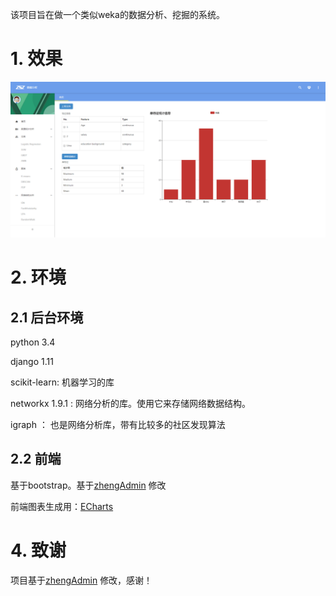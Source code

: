 
该项目旨在做一个类似weka的数据分析、挖掘的系统。

# 1. 效果

![title](yemian.png)

# 2. 环境

## 2.1 后台环境

python 3.4

django 1.11

scikit-learn: 机器学习的库

networkx 1.9.1 : 网络分析的库。使用它来存储网络数据结构。

igraph ： 也是网络分析库，带有比较多的社区发现算法

## 2.2 前端

基于bootstrap。基于[zhengAdmin](https://github.com/shuzheng/zhengAdmin) 修改

前端图表生成用：[ECharts](http://echarts.baidu.com/tutorial.html#5%20%E5%88%86%E9%92%9F%E4%B8%8A%E6%89%8B%20ECharts)


# 4. 致谢

项目基于[zhengAdmin](https://github.com/shuzheng/zhengAdmin) 修改，感谢！

